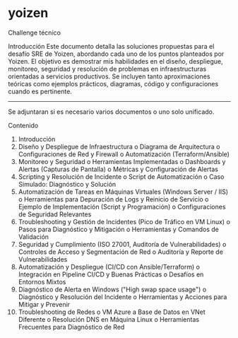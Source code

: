 # yoizen

Challenge técnico

Introducción
Este documento detalla las soluciones propuestas para el desafío SRE de Yoizen, abordando cada uno de los puntos planteados por Yoizen. El objetivo es demostrar mis habilidades en el diseño, despliegue, monitoreo, seguridad y resolución de problemas en infraestructuras orientadas a servicios productivos. Se incluyen tanto aproximaciones teóricas como ejemplos prácticos, diagramas, código y configuraciones cuando es pertinente.
__________________________________________________________________________________________________________________________________________
Se adjuntaran si es necesario varios documentos o uno solo unificado.

Contenido
1.	Introducción
2.	Diseño y Despliegue de Infraestructura 
    o	Diagrama de Arquitectura
    o	Configuraciones de Red y Firewall
    o	Automatización (Terraform/Ansible)
3.	Monitoreo y Seguridad 
    o	Herramientas Implementadas
    o	Dashboards y Alertas (Capturas de Pantalla)
    o	Métricas y Configuración de Alertas
4.	Scripting y Resolución de Incidente 
    o	Script de Automatización
    o	Caso Simulado: Diagnóstico y Solución
5.	Automatización de Tareas en Máquinas Virtuales (Windows Server / IIS) 
    o	Herramientas para Depuración de Logs y Reinicio de Servicio
    o	Ejemplo de Implementación (Script y Programación)
    o	Configuraciones de Seguridad Relevantes
6.	Troubleshooting y Gestión de Incidentes (Pico de Tráfico en VM Linux) 
    o	Pasos para Diagnóstico y Mitigación
    o	Herramientas y Comandos de Validación
7.	Seguridad y Cumplimiento (ISO 27001, Auditoría de Vulnerabilidades) 
   o	Controles de Acceso y Segmentación de Red
    o	Auditoría y Reporte de Vulnerabilidades
8.	Automatización y Despliegue (CI/CD con Ansible/Terraform) 
    o	Integración en Pipeline CI/CD y Buenas Prácticas
    o	Desafíos en Entornos Mixtos
9.	Diagnóstico de Alerta en Windows ("High swap space usage") 
    o	Diagnóstico y Resolución del Incidente
    o	Herramientas y Acciones para Mitigar y Prevenir
10.	Troubleshooting de Redes 
    o	VM Azure a Base de Datos en VNet Diferente
    o	Resolución DNS en Máquina Linux
    o	Herramientas Frecuentes para Diagnóstico de Red

